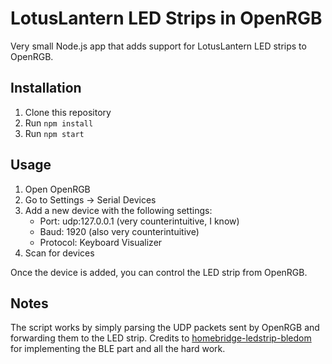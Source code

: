 # LotusLantern LED Strips in OpenRGB

Very small Node.js app that adds support for LotusLantern LED strips to OpenRGB.

## Installation

1. Clone this repository
2. Run `npm install`
3. Run `npm start`

## Usage

1. Open OpenRGB
2. Go to Settings -> Serial Devices
3. Add a new device with the following settings:
   - Port: udp:127.0.0.1 (very counterintuitive, I know)
   - Baud: 1920 (also very counterintuitive)
   - Protocol: Keyboard Visualizer
4. Scan for devices 

Once the device is added, you can control the LED strip from OpenRGB.

## Notes

The script works by simply parsing the UDP packets sent by OpenRGB and forwarding them to the LED strip.
Credits to [homebridge-ledstrip-bledom](https://github.com/bjclopes/homebridge-ledstrip-bledom) for implementing the BLE part and all the hard work.
